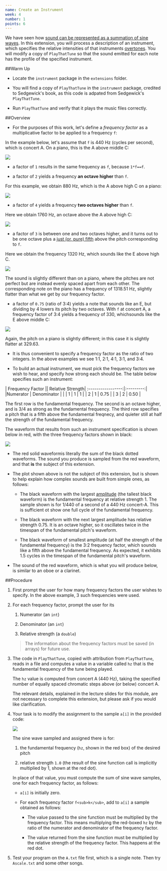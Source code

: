```yaml
---
name: Create an Instrument
week: 4
number: 1
points: 6
---
```


We have seen how <a href="http://www.jimloy.com/physics/harmony.htm">sound can be represented as a summation of sine waves</a>. In this extension, you will process a description of an instrument, which specifies the relative intensities of that instruments <a href="">overtones</a>.  You will modify a copy of `PlayThatTune` so that the sound emitted for each note has the profile of the specified instrument.

##Warm Up

* Locate the `instrument` package in the `extensions` folder.  

* You will find a copy of `PlayThatTune` in the `instrument` package, credited to Sedgewick\'s book, as this code is adpated from Sedgewick\'s `PlayThatTune`.

* Run `PlayThatTune` and verify that it plays the music files correctly.

##Overview

* For the purposes of this work, let\'s define a <I>frequency factor</I> as a multiplicative factor to be applied to a frequency `f`:

In the example below, let\'s assume that `f` is 440&nbsp;Hz (cycles per second), which is concert A. On a piano, this is the A above middle C:

![](../../../extensions/a440.gif)

* a factor of `1` results in the same frequency as `f`, because `1*f==f`.

* a factor of `2` yields a frequency **an octave higher** than `f`.

For this example, we obtain 880 Hz, which is the A above high C on a piano:

![](../../../extensions/a880.gif)

* a factor of `4` yields a frequency **two octaves higher** than `f`.  

Here we obtain 1760 Hz, an octave above the A above high C:

![](../../../extensions/a1760.gif)

* a factor of `3` is between one and two octaves higher, and it turns out to be one octave plus  a <a href="http://en.wikipedia.org/wiki/Perfect_fifth">just (or, pure) fifth</a> above the pitch corresponding to `f`.

Here we obtain the frequency 1320&nbsp;Hz, which sounds like the E above high C.

![](../../../extensions/e3x.gif)

The sound is slightly different than on a piano, where the pitches are not perfect but are instead evenly spaced apart from each other.  The corresponding note on the piano has a frequency of 1318.51&nbsp;Hz, slightly flatter than
what we get by our frequency factor.

* a factor of `0.75` (ratio of 3:4) yields a note that sounds like an E, but dividing by 4 lowers its
pitch by two octaves.   With `f` at concert A, a frequency factor of 3:4 yields a frequency of 330, whichsounds like the E above middle C:

![](../../../extensions/e34.gif)

Again, the pitch on a piano is slightly different;  in this case it
is slightly flatter at  329.63.

* It is thus convenient to specify a frequency factor as the ratio of
two integers.  In the above examples we see 1:1, 2:1, 4:1, 3:1, and 3:4.

* To build an actual instrument, we must pick the frequency factors we
wish to hear, and specify how strong each should be.  The table below
specifies such an instrument:

| Frequency Factor || Relative Strength|
:-----------------:|:---------:|
|Numerator | Denominator | |
| 1 | 1 | 1 |
| 2 | 1 | 0.75 |
| 3 | 2 | 0.50 |

The first row is the fundamental frequency.  The second is an octave higher, and is 3/4 as strong as the fundamental frequency.  The third row specifies a
pitch that is a fifth above the fundamental freqnecy, and quieter still at
half the strength of the fundamental frequency.

The waveform that results from such an instrument specification is shown
below in red, with the three frequency factors shown in black:

![](../../../extensions/instr.jpg)

* The red solid waveformis literally the sum of the
black dotted waveforms. The 
sound you produce is sampled from the red waveform, and that **is** the
subject of this extension.

* The plot shown above is not the subject of this extension, but is shown
to help explain how complex sounds are built from simple ones,
as follows:

	* The black waveform with the largest <a href="http://en.wikipedia.org/wiki/Amplitude">amplitude</a> (the tallest
	black waveform) is the fundamental frequency
	at relative strength 1.  The sample shown is for 1/440 of a second of a
	440&nbsp;Hz concert-A.  This is sufficient ot show one full cycle of the
	fundamental frequency.
	
	* The black waveform with the next largest amplitude has relative strength 0.75.  It is
	an octave higher, so it oscillates twice in the timespan of the
	fundamental pitch\'s waveform.
	
	* The black waveform of smallest amplitude (at half the strength of
	the fundamental frequency) is the 3:2 frequency factor, which sounds
	like a fifth above the fundamental frequency.  As expected, it exhibits 
	1.5 cycles in the timespan of the fundamental pitch\'s waveform.

* The sound of the red waveform, which is what you will produce below, is
similar to an oboe or a clarinet.

##Procedure

1. First prompt the user for how many frequency factors the user wishes
to specify.  In the above example, 3 such frequencies were used.

2. For each frequency factor, prompt the user for its
	
	1. Numerator (an `int`)
  
	2. Denominator (an `int`)
	
	3. Relative strength (a `double`)

	> The information about the frequency factors must be saved (in arrays)
	> for future use.

3. The code in `PlayThatTune`, copied with attribution
	from `PlayThatTune`, reads in a file and computes a value
	in a variable called `hz` that is the fundamental frequency
	of the tune being played.

	The `hz` value is computed from concert A (440&nbsp;Hz), taking the specified
	number of equally spaced chromatic steps above (or below) concert A.
	
	The relevant details, explained in the lecture slides for this module,
	are not necessary to complete this extension, but please ask if you would
	like clarification.

4. Your task is to modify the assignment to the sample `a[i]` in
	the provided code:
	
	![](../../../extensions/origformula.png)
	
	The sine wave sampled and assigned there is for:

	1. the fundamental frequency (`hz`, shown in the red box) of the desired pitch

	2. relative strength `1.0` (the result of the sine function call
	is implicitly multiplied by 1, shown at the red dot).

	In place of that value, you must compute the sum of sine wave samples, one
	for each frequency factor, as follows:

	* `a[i]` is initially zero.
	
	* For each frequency factor
	`f<sub>k</sub>`, add to `a[i]` a sample obtained
	as follows:
	
		* The value passed to the sine function must be multiplied by the 
		frequency factor.  This means multiplying the red-boxed `hz` by the ratio of the
		numerator and denominator of the frequency factor.

		* The value returned from the sine function must be multiplied by the
		relative strength of the frequency factor.  This happens at the red dot.

5. Test your program on the `A.txt` file first, which is a
	single note.  Then try `Ascale.txt` and some other songs.